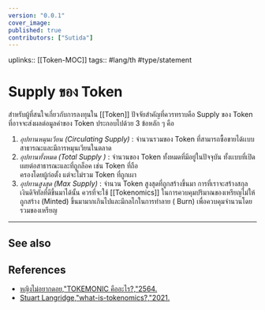```yaml
---
version: "0.0.1"
cover_image:
published: true
contributors: ["Sutida"]
---
```

uplinks:: [[Token-MOC]]
tags:: #lang/th #type/statement

# Supply ของ Token
สำหรับผู้ที่สนใจเกี่ยวกับการลงทุนใน [[Token]] ปัจจัยสำคัญที่ควรทราบคือ Supply ของ Token ที่อาจจะส่งผลต่อมูลค่าของ Token ประกอบไปด้วย 3 ข้อหลัก ๆ คือ
1. *อุปทานหมุนเวียน (Circulating Supply)* : จำนวนรวมของ Token ที่สามารถซื้อขายได้เเบบสาธารณะและมีการหมุนเวียนในตลาด
2. *อุปทานทั้งหมด (Total Supply )* : จำนวนของ Token ทั้งหมดที่มีอยู่ในปัจจุบัน ทั้งเเบบที่เปิดเผยต่อสาธารณะและที่ถูกล็อค เช่น Token ที่ถือ  
    ครองโดยผู้ก่อตั้ง แต่จะไม่รวม Token ที่ถูกเผา    
3. *อุปทานสูงสุด (Max Supply)* : จำนวน Token สูงสุดที่ถูกสร้างขึ้นมา
การที่เราจะสร้างสกุลเงินดิจิทัลที่ดีขึ้นมาได้นั้น ควรที่จะใช้ [[Tokenomics]] ในการควบคุมปริมาณของเหรียญไม่ให้ถูกสร้าง (Minted) ขึ้นมามากเกินไปและมีกลไกในการทำลาย ( Burn) เพื่อควบคุมจำนวนโดยรวมของเหรียญ

---
## See also
## References
- [หญิงไม่อยากดอย,"TOKEMONIC คืออะไร?,"2564.](https://csisociety.com/tokemonic/)
- [Stuart Langridge,"what-is-tokenomics?,"2021.](https://coinmarketcap.com/alexandria/article/what-is-tokenomics?fbclid=IwAR0T9kPgOMCssTn4zlWVx_yu0HpY56OlJ9uvCqdR51EpbD66q6W5iK9kAX8)
